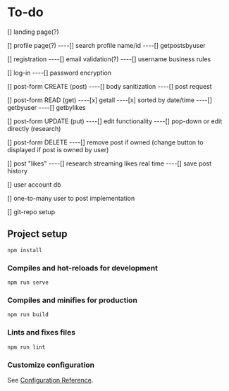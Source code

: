# To-do
[] landing page(?)

[] profile page(?)
----[] search profile name/id
----[] getpostsbyuser

[] registration
----[] email validation(?)
----[] username business rules

[] log-in
----[] password encryption

[] post-form CREATE (post)
----[] body sanitization
----[] post request

[] post-form READ (get)
----[x] getall
----[x] sorted by date/time
----[] getbyuser
----[] getbylikes

[] post-form UPDATE (put)
----[] edit functionality
----[] pop-down or edit directly (research)

[] post-form DELETE
----[] remove post if owned (change button to displayed if post is owned by user)


[] post "likes"
----[] research streaming likes real time
----[] save post history

[] user account db

[] one-to-many user to post implementation

[] git-repo setup



## Project setup
```
npm install
```

### Compiles and hot-reloads for development
```
npm run serve
```

### Compiles and minifies for production
```
npm run build
```

### Lints and fixes files
```
npm run lint
```

### Customize configuration
See [Configuration Reference](https://cli.vuejs.org/config/).
